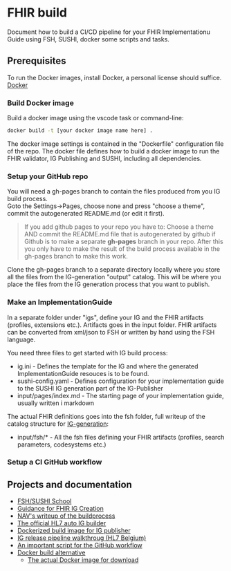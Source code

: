 # FHIR build

Document how to build a CI/CD pipeline for your FHIR Implementationu Guide using FSH, SUSHI, docker some scripts and tasks.

## Prerequisites

To run the Docker images, install Docker, a personal license should suffice.
[Docker](https://www.docker.com/get-started)

### Build Docker image

Build a docker image using the vscode task or command-line:

~~~bash
docker build -t [your docker image name here] .
~~~

The docker image settings is contained in the "Dockerfile" configuration file of the repo. The docker file defines how to build a docker image to run the FHIR validator, IG Publishing and SUSHI, including all dependencies.

### Setup your GitHub repo

You will need a gh-pages branch to contain the files produced from you IG build process.  
Goto the Settings->Pages, choose none and press "choose a theme", commit the autogenerated README.md (or edit it first).

>If you add github pages to your repo you have to: 
Choose a theme AND commit the README.md file that is autogenerated by github if Github is to make a separate **gh-pages** branch in your repo.  After this you only have to make the result of the build process available in the gh-pages branch to make this work.

Clone the gh-pages branch to a separate directory locally where you store all the files from the IG-generation "output" catalog. This will be where you place the files from the IG generation process that you want to publish.

### Make an ImplementationGuide

In a separate folder under "igs", define your IG and the FHIR artifacts (profiles, extensions etc.). Artifacts goes in the input folder.  FHIR artifacts can be converted from xml/json to FSH or written by hand using the FSH language.

You need three files to get started with IG build process:
* ig.ini - Defines the template for the IG and where the generated ImplementationGuide resouces is to be found.
* sushi-config.yaml - Defines configuration for your implementation guide to the SUSHI IG generation part of the IG-Publisher
* input/pages/index.md - The starting page of your implementation guide, usually written i markdown

The actual FHIR definitions goes into the fsh folder, full writeup of the catalog structure for [IG-generation](https://fshschool.org/docs/sushi/project/#ig-projects):
* input/fsh/* - All the fsh files defining your FHIR artifacts (profiles, search parameters, codesystems etc.)

### Setup a CI GitHub workflow


## Projects and documentation

* [FSH/SUSHI School](https://fshschool.org/docs/)
* [Guidance for FHIR IG Creation](http://build.fhir.org/ig/FHIR/ig-guidance/index.html)
* [NAV's writeup of the buildprocess](https://github.com/navikt/fhir)
* [The official HL7 auto IG builder](https://github.com/FHIR/auto-ig-builder)
* [Dockerized build image for IG publisher](https://github.com/NIH-NCPI/hl7-fhir-ig-publisher)
* [IG release pipeline walkthroug (HL7 Belgium)](https://github.com/hl7-be/fhir-ig-release-publication)
* [An important script for the GitHub workflow](https://github.com/hl7-be/tutorial_ig/tree/master/.github/workflows)
* [Docker build alternative](https://github.com/logicahealth/fhir-ig-base)
  * [The actual Docker image for download](https://hub.docker.com/r/logicahealth/fhir-ig-base)
